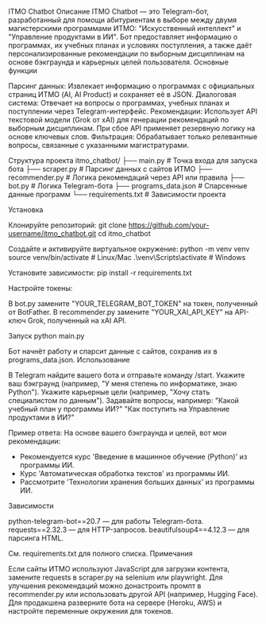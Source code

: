 ITMO Chatbot
Описание
ITMO Chatbot — это Telegram-бот, разработанный для помощи абитуриентам в выборе между двумя магистерскими программами ИТМО: "Искусственный интеллект" и "Управление продуктами в ИИ". Бот предоставляет информацию о программах, их учебных планах и условиях поступления, а также даёт персонализированные рекомендации по выборным дисциплинам на основе бэкграунда и карьерных целей пользователя.
Основные функции

Парсинг данных: Извлекает информацию о программах с официальных страниц ИТМО (AI, AI Product) и сохраняет её в JSON.
Диалоговая система: Отвечает на вопросы о программах, учебных планах и поступлении через Telegram-интерфейс.
Рекомендации: Использует API текстовой модели (Grok от xAI) для генерации рекомендаций по выборным дисциплинам. При сбое API применяет резервную логику на основе ключевых слов.
Фильтрация: Обрабатывает только релевантные вопросы, связанные с указанными магистратурами.

Структура проекта
itmo_chatbot/
├── main.py                # Точка входа для запуска бота
├── scraper.py             # Парсинг данных с сайтов ИТМО
├── recommender.py         # Логика рекомендаций через API или правила
├── bot.py                 # Логика Telegram-бота
├── programs_data.json     # Спарсенные данные программ
└── requirements.txt       # Зависимости проекта

Установка

Клонируйте репозиторий:
git clone https://github.com/your-username/itmo_chatbot.git
cd itmo_chatbot


Создайте и активируйте виртуальное окружение:
python -m venv venv
source venv/bin/activate  # Linux/Mac
.\venv\Scripts\activate   # Windows


Установите зависимости:
pip install -r requirements.txt


Настройте токены:

В bot.py замените "YOUR_TELEGRAM_BOT_TOKEN" на токен, полученный от BotFather.
В recommender.py замените "YOUR_XAI_API_KEY" на API-ключ Grok, полученный на xAI API.



Запуск
python main.py

Бот начнёт работу и спарсит данные с сайтов, сохранив их в programs_data.json.
Использование

В Telegram найдите вашего бота и отправьте команду /start.
Укажите ваш бэкграунд (например, "У меня степень по информатике, знаю Python").
Укажите карьерные цели (например, "Хочу стать специалистом по данным").
Задавайте вопросы, например:
"Какой учебный план у программы ИИ?"
"Как поступить на Управление продуктами в ИИ?"



Пример ответа:
На основе вашего бэкграунда и целей, вот мои рекомендации:
- Рекомендуется курс 'Введение в машинное обучение (Python)' из программы ИИ.
- Курс 'Автоматическая обработка текстов' из программы ИИ.
- Рассмотрите 'Технологии хранения больших данных' из программы ИИ.

Зависимости

python-telegram-bot==20.7 — для работы Telegram-бота.
requests==2.32.3 — для HTTP-запросов.
beautifulsoup4==4.12.3 — для парсинга HTML.

См. requirements.txt для полного списка.
Примечания

Если сайты ИТМО используют JavaScript для загрузки контента, замените requests в scraper.py на selenium или playwright.
Для улучшения рекомендаций можно донастроить промпт в recommender.py или использовать другой API (например, Hugging Face).
Для продакшена разверните бота на сервере (Heroku, AWS) и настройте переменные окружения для токенов.
